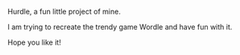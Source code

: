 Hurdle, a fun little project of mine.

I am trying to recreate the trendy game Wordle and have fun with it.

Hope you like it!